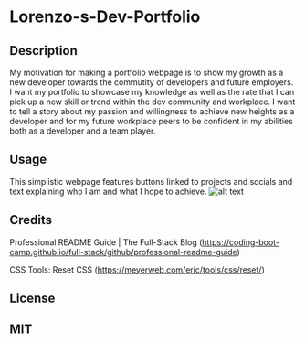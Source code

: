 # Lorenzo-s-Dev-Portfolio

## Description

My motivation for making a portfolio webpage is to show my growth as a new developer towards the commutity of developers and future employers. I want my portfolio to showcase my knowledge as well as the rate that I can pick up a new skill or trend within the dev community and workplace. I want to tell a story about my passion and willingness to achieve new heights as a developer and for my future workplace peers to be confident in my abilities both as a developer and a team player. 

## Usage

This simplistic webpage features buttons linked to projects and socials and text explaining who I am and what I hope to achieve.
![alt text](assets/images/screenshot1)

## Credits

Professional README Guide | The Full-Stack Blog (https://coding-boot-camp.github.io/full-stack/github/professional-readme-guide)

CSS Tools: Reset CSS (https://meyerweb.com/eric/tools/css/reset/)

## License

MIT
---
